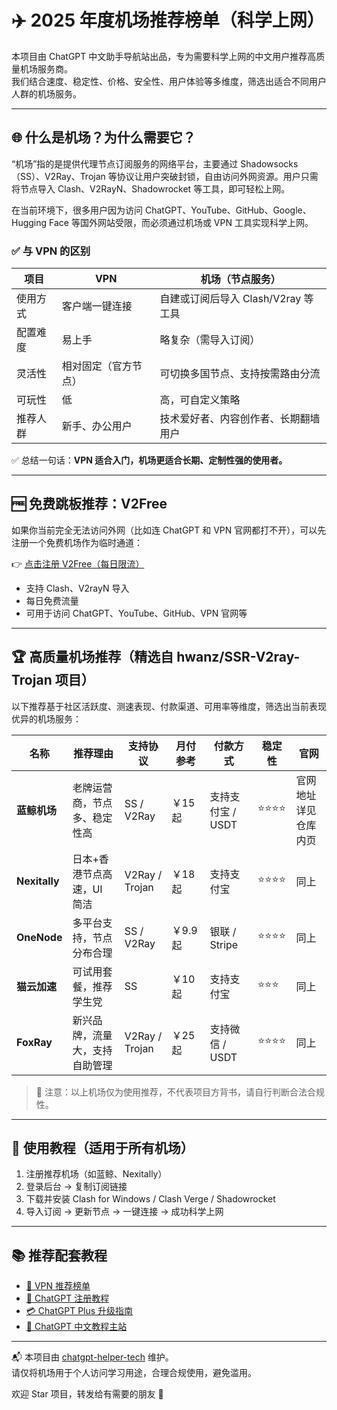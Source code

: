 # ✈️ 2025 年度机场推荐榜单（科学上网）

本项目由 ChatGPT 中文助手导航站出品，专为需要科学上网的中文用户推荐高质量机场服务商。  
我们结合速度、稳定性、价格、安全性、用户体验等多维度，筛选出适合不同用户人群的机场服务。

---

## 🌐 什么是机场？为什么需要它？

“机场”指的是提供代理节点订阅服务的网络平台，主要通过 Shadowsocks（SS）、V2Ray、Trojan 等协议让用户突破封锁，自由访问外网资源。用户只需将节点导入 Clash、V2RayN、Shadowrocket 等工具，即可轻松上网。

在当前环境下，很多用户因为访问 ChatGPT、YouTube、GitHub、Google、Hugging Face 等国外网站受限，而必须通过机场或 VPN 工具实现科学上网。

### ✅ 与 VPN 的区别

| 项目 | VPN | 机场（节点服务） |
|------|-----|------------------|
| 使用方式 | 客户端一键连接 | 自建或订阅后导入 Clash/V2ray 等工具 |
| 配置难度 | 易上手 | 略复杂（需导入订阅） |
| 灵活性 | 相对固定（官方节点） | 可切换多国节点、支持按需路由分流 |
| 可玩性 | 低 | 高，可自定义策略 |
| 推荐人群 | 新手、办公用户 | 技术爱好者、内容创作者、长期翻墙用户 |

✅ 总结一句话：**VPN 适合入门，机场更适合长期、定制性强的使用者。**

---

## 🆓 免费跳板推荐：V2Free

如果你当前完全无法访问外网（比如连 ChatGPT 和 VPN 官网都打不开），可以先注册一个免费机场作为临时通道：

👉 [点击注册 V2Free（每日限流）](https://w1.v2free.cc/auth/register?code=i0A3)

- 支持 Clash、V2rayN 导入
- 每日免费流量
- 可用于访问 ChatGPT、YouTube、GitHub、VPN 官网等

---

## 🏆 高质量机场推荐（精选自 hwanz/SSR-V2ray-Trojan 项目）

以下推荐基于社区活跃度、测速表现、付款渠道、可用率等维度，筛选出当前表现优异的机场服务：

| 名称 | 推荐理由 | 支持协议 | 月付参考 | 付款方式 | 稳定性 | 官网 |
|------|----------|-----------|------------|--------------|----------|------|
| **蓝鲸机场** | 老牌运营商，节点多、稳定性高 | SS / V2Ray | ￥15 起 | 支持支付宝 / USDT | ⭐⭐⭐⭐ | 官网地址详见仓库内页 |
| **Nexitally** | 日本+香港节点高速，UI 简洁 | V2Ray / Trojan | ￥18 起 | 支持支付宝 | ⭐⭐⭐⭐ | 同上 |
| **OneNode** | 多平台支持，节点分布合理 | SS / V2Ray | ￥9.9 起 | 银联 / Stripe | ⭐⭐⭐⭐ | 同上 |
| **猫云加速** | 可试用套餐，推荐学生党 | SS | ￥10 起 | 支持支付宝 | ⭐⭐⭐ | 同上 |
| **FoxRay** | 新兴品牌，流量大，支持自助管理 | V2Ray / Trojan | ￥25 起 | 支持微信 / USDT | ⭐⭐⭐⭐ | 同上 |

> 🚨 注意：以上机场仅为使用推荐，不代表项目方背书，请自行判断合法合规性。

---

## 🔧 使用教程（适用于所有机场）

1. 注册推荐机场（如蓝鲸、Nexitally）
2. 登录后台 → 复制订阅链接
3. 下载并安装 Clash for Windows / Clash Verge / Shadowrocket
4. 导入订阅 → 更新节点 → 一键连接 → 成功科学上网

---

## 📚 推荐配套教程

- [🔐 VPN 推荐榜单](https://chatgpt-helper-tech.github.io/network-access/)
- [📝 ChatGPT 注册教程](https://chatgpt-helper-tech.github.io/chatgpt-register-guide/)
- [💳 ChatGPT Plus 升级指南](https://chatgpt-helper-tech.github.io/chatgpt-plus-guide/)
- [📘 ChatGPT 中文教程主站](https://chatgpt-helper-tech.github.io)

---

📬 本项目由 [chatgpt-helper-tech](https://github.com/chatgpt-helper-tech) 维护。  
请仅将机场用于个人访问学习用途，合理合规使用，避免滥用。

欢迎 Star 项目，转发给有需要的朋友 🙌
